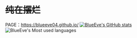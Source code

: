 # ~~**纯在摆烂**~~
PAGE：https://blueeve04.github.io/
[![BlueEve's GitHub stats](https://github-readme-stats.vercel.app/api?username=BlueEve04)](https://github.com/anuraghazra/github-readme-stats)
![BlueEve's Most used languages](https://github-readme-stats.vercel.app/api/top-langs/?username=BlueEve04&layout=compact&hide_border=true&langs_count=10)
